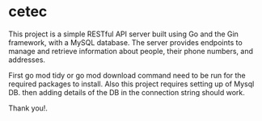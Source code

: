 # cetec
This project is a simple RESTful API server built using Go and the Gin framework, with a MySQL database. The server provides endpoints to manage and retrieve information about people, their phone numbers, and addresses.

First go mod tidy or go mod download command need to be run for the required packages to install.
Also this project requires setting up of Mysql DB. then adding details of the DB in the connection string should work.

Thank you!.
